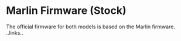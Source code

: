 # Marlin Firmware (Stock) 
The official firmware for both models is based on the Marlin firmware.
..links..
